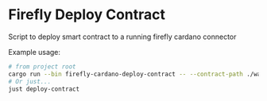 # Firefly Deploy Contract

Script to deploy smart contract to a running firefly cardano connector

Example usage:
```sh
# from project root
cargo run --bin firefly-cardano-deploy-contract -- --contract-path ./wasm/simple-tx
# Or just...
just deploy-contract
```

